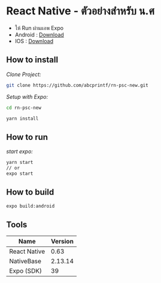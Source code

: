 # React Native - ตัวอย่างสำหรับ น.ศ
* ให้ Run ผ่านแอพ Expo
* Android : [Download](https://play.google.com/store/apps/details?id=host.exp.exponent&hl=th)
* IOS : [Download](https://apps.apple.com/th/app/expo-client/id982107779)

## How to install

_Clone Project:_

```sh
git clone https://github.com/abcprintf/rn-psc-new.git
```

_Setup with Expo:_

```sh
cd rn-psc-new

yarn install
```

## How to run

_start expo:_

```sh
yarn start
// or
expo start
```

## How to build

```sh
expo build:android
```

## Tools

| Name         | Version |
| ------------ | ------- |
| React Native | 0.63    |
| NativeBase   | 2.13.14 |
| Expo (SDK)   | 39      |

